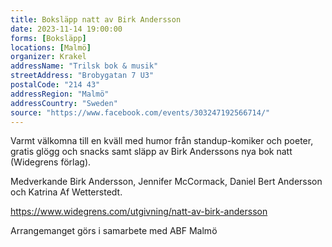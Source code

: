 ```yaml
---
title: Boksläpp natt av Birk Andersson
date: 2023-11-14 19:00:00
forms: [Boksläpp]
locations: [Malmö]
organizer: Krakel
addressName: "Trilsk bok & musik"
streetAddress: "Brobygatan 7 U3"
postalCode: "214 43"
addressRegion: "Malmö"
addressCountry: "Sweden"
source: "https://www.facebook.com/events/303247192566714/"
---
```

Varmt välkomna till en kväll med humor från standup-komiker och poeter, gratis glögg och snacks samt släpp av Birk Anderssons nya bok natt (Widegrens förlag).

Medverkande Birk Andersson, Jennifer McCormack, Daniel Bert Andersson och Katrina Af Wetterstedt.

https://www.widegrens.com/utgivning/natt-av-birk-andersson

Arrangemanget görs i samarbete med ABF Malmö